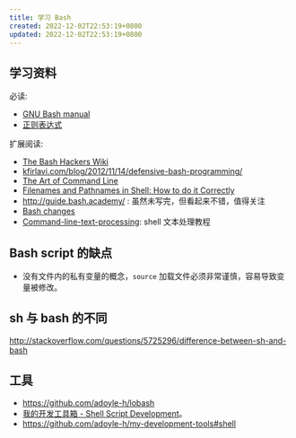 ```yaml
---
title: 学习 Bash
created: 2022-12-02T22:53:19+0800
updated: 2022-12-02T22:53:19+0800
---
```



## 学习资料

必读:

- [GNU Bash manual](https://www.gnu.org/software/bash/manual/)
- [正则表达式](https://www.gnu.org/software/findutils/manual/html_node/find_html/Regular-Expressions.html)

扩展阅读:

- [The Bash Hackers Wiki](http://wiki.bash-hackers.org/)
- [kfirlavi.com/blog/2012/11/14/defensive-bash-programming/](http://www.kfirlavi.com/blog/2012/11/14/defensive-bash-programming/)
- [The Art of Command Line](https://github.com/jlevy/the-art-of-command-line)
- [Filenames and Pathnames in Shell: How to do it Correctly](https://www.dwheeler.com/essays/filenames-in-shell.html)
- http://guide.bash.academy/ : 虽然未写完，但看起来不错，值得关注
- [Bash changes](http://wiki.bash-hackers.org/scripting/bashchanges)
- [Command-line-text-processing](https://github.com/learnbyexample/Command-line-text-processing): shell 文本处理教程

## Bash script 的缺点

- 没有文件内的私有变量的概念，`source` 加载文件必须非常谨慎，容易导致变量被修改。

## sh 与 bash 的不同

http://stackoverflow.com/questions/5725296/difference-between-sh-and-bash

## 工具

- https://github.com/adoyle-h/lobash
- [我的开发工具箱 - Shell Script Development](https://adoyle.me/my-development-tools/shell-script/)。
- https://github.com/adoyle-h/my-development-tools#shell
